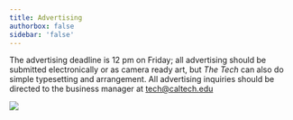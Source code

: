 ```yaml
---
title: Advertising
authorbox: false
sidebar: 'false'
---
```


The advertising deadline is 12 pm on Friday; all advertising should be submitted electronically or as camera ready art, but *The Tech* can also do simple typesetting and arrangement. All advertising inquiries should be directed to the business manager at tech@caltech.edu

![](/img/image.png)
